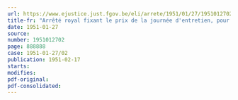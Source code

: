 ```yaml
---
url: https://www.ejustice.just.fgov.be/eli/arrete/1951/01/27/1951012702/justel
title-fr: "Arrêté royal fixant le prix de la journée d'entretien, pour l'année 1951, dans les maisons de refuge et les dépôts de mendicité"
date: 1951-01-27
source:
number: 1951012702
page: 888888
case: 1951-01-27/02
publication: 1951-02-17
starts:
modifies:
pdf-original:
pdf-consolidated:
---
```


